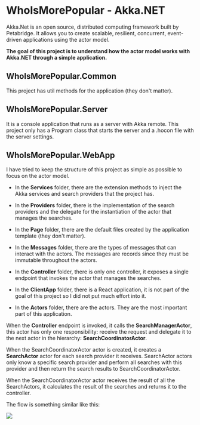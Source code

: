 # WhoIsMorePopular - Akka.NET
Akka.Net is an open source, distributed computing framework built by Petabridge. It allows you to create scalable, resilient, concurrent, event-driven applications using the actor model. 

**The goal of this project is to understand how the actor model works with Akka.NET through a simple application.**

## WhoIsMorePopular.Common
This project has util methods for the application (they don't matter).

## WhoIsMorePopular.Server
It is a console application that runs as a server with Akka remote. This project only has a Program class that starts the server and a .hocon file with the server settings.

## WhoIsMorePopular.WebApp
I have tried to keep the structure of this project as simple as possible to focus on the actor model.

- In the **Services** folder, there are the extension methods to inject the Akka services and search providers that the project has.

- In the **Providers** folder, there is the implementation of the search providers and the delegate for the instantiation of the actor that manages the searches.

- In the **Page** folder, there are the default files created by the application template (they don't matter).

- In the **Messages** folder, there are the types of messages that can interact with the actors. The messages are records since they must be immutable throughout the actors.

- In the **Controller** folder, there is only one controller, it exposes a single endpoint that invokes the actor that manages the searches.

- In the **ClientApp** folder, there is a React application, it is not part of the goal of this project so I did not put much effort into it.

- In the **Actors** folder, there are the actors. They are the most important part of this application.

When the **Controller** endpoint is invoked, it calls the **SearchManagerActor**, this actor has only one responsibility: receive the request and delegate it to the next actor in the hierarchy: **SearchCoordinatorActor**.

When the SearchCoordinatorActor actor is created, it creates a **SearchActor** actor for each search provider it receives. SearchActor actors only know a specific search provider and perform all searches with this provider and then return the search results to SearchCoordinatorActor.

When the SearchCoordinatorActor actor receives the result of all the SearchActors, it calculates the result of the searches and returns it to the controller.

The flow is something similar like this:

![](https://i.ibb.co/n7hyLwx/Flowchart.jpg
)


